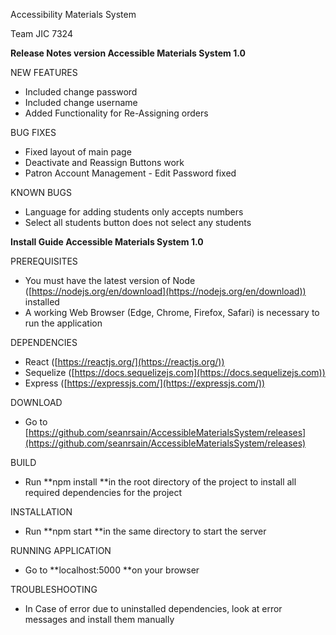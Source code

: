 Accessibility Materials System

Team JIC 7324

**Release Notes version Accessible Materials System 1.0**

NEW FEATURES

* Included change password
* Included change username
* Added Functionality for Re-Assigning orders

BUG FIXES

* Fixed layout of main page
* Deactivate and Reassign Buttons work
* Patron Account Management - Edit Password fixed

KNOWN BUGS

* Language for adding students only accepts numbers
* Select all students button does not select any students


**Install Guide Accessible Materials System 1.0**

PREREQUISITES

* You must have the latest version of Node ([https://nodejs.org/en/download](https://nodejs.org/en/download)) installed
* A working Web Browser (Edge, Chrome, Firefox, Safari) is necessary to run the application

DEPENDENCIES

* React ([https://reactjs.org/](https://reactjs.org/))
* Sequelize ([https://docs.sequelizejs.com](https://docs.sequelizejs.com))
* Express ([https://expressjs.com/](https://expressjs.com/))

DOWNLOAD

* Go to [https://github.com/seanrsain/AccessibleMaterialsSystem/releases](https://github.com/seanrsain/AccessibleMaterialsSystem/releases)

BUILD

* Run **npm install **in the root directory of the project to install all required dependencies for the project

INSTALLATION

* Run **npm start **in the same directory to start the server

RUNNING APPLICATION

* Go to **localhost:5000 **on your browser

TROUBLESHOOTING

* In Case of error due to uninstalled dependencies, look at error messages and install them manually

